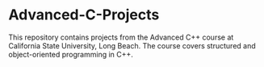 # Advanced-C-Projects
This repository contains projects from the Advanced C++ course at California State University, Long Beach. The course covers structured and object-oriented programming in C++.
